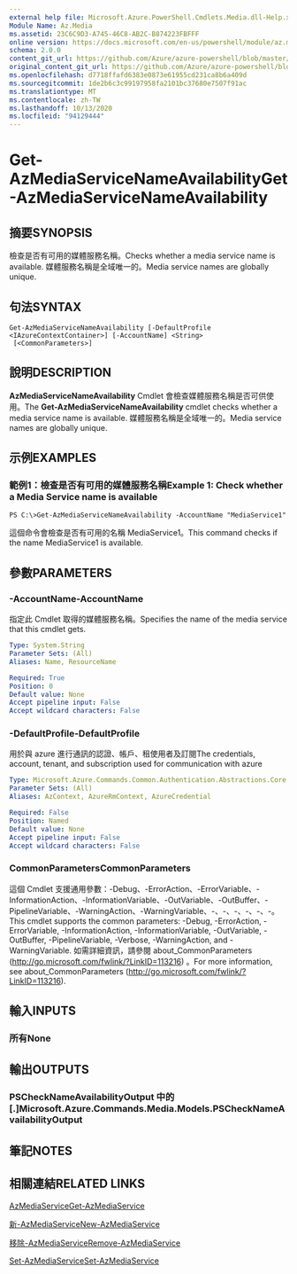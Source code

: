 ```yaml
---
external help file: Microsoft.Azure.PowerShell.Cmdlets.Media.dll-Help.xml
Module Name: Az.Media
ms.assetid: 23C6C9D3-A745-46C8-AB2C-B874223FBFFF
online version: https://docs.microsoft.com/en-us/powershell/module/az.media/get-azmediaservicenameavailability
schema: 2.0.0
content_git_url: https://github.com/Azure/azure-powershell/blob/master/src/Media/Media/help/Get-AzMediaServiceNameAvailability.md
original_content_git_url: https://github.com/Azure/azure-powershell/blob/master/src/Media/Media/help/Get-AzMediaServiceNameAvailability.md
ms.openlocfilehash: d7718ffafd6383e0873e61955cd231ca8b6a409d
ms.sourcegitcommit: 1de2b6c3c99197958fa2101bc37680e7507f91ac
ms.translationtype: MT
ms.contentlocale: zh-TW
ms.lasthandoff: 10/13/2020
ms.locfileid: "94129444"
---
```

# <span data-ttu-id="b5adc-101">Get-AzMediaServiceNameAvailability</span><span class="sxs-lookup"><span data-stu-id="b5adc-101">Get-AzMediaServiceNameAvailability</span></span>

## <span data-ttu-id="b5adc-102">摘要</span><span class="sxs-lookup"><span data-stu-id="b5adc-102">SYNOPSIS</span></span>
<span data-ttu-id="b5adc-103">檢查是否有可用的媒體服務名稱。</span><span class="sxs-lookup"><span data-stu-id="b5adc-103">Checks whether a media service name is available.</span></span>
<span data-ttu-id="b5adc-104">媒體服務名稱是全域唯一的。</span><span class="sxs-lookup"><span data-stu-id="b5adc-104">Media service names are globally unique.</span></span>

## <span data-ttu-id="b5adc-105">句法</span><span class="sxs-lookup"><span data-stu-id="b5adc-105">SYNTAX</span></span>

```
Get-AzMediaServiceNameAvailability [-DefaultProfile <IAzureContextContainer>] [-AccountName] <String>
 [<CommonParameters>]
```

## <span data-ttu-id="b5adc-106">說明</span><span class="sxs-lookup"><span data-stu-id="b5adc-106">DESCRIPTION</span></span>
<span data-ttu-id="b5adc-107">**AzMediaServiceNameAvailability** Cmdlet 會檢查媒體服務名稱是否可供使用。</span><span class="sxs-lookup"><span data-stu-id="b5adc-107">The **Get-AzMediaServiceNameAvailability** cmdlet checks whether a media service name is available.</span></span>
<span data-ttu-id="b5adc-108">媒體服務名稱是全域唯一的。</span><span class="sxs-lookup"><span data-stu-id="b5adc-108">Media service names are globally unique.</span></span>

## <span data-ttu-id="b5adc-109">示例</span><span class="sxs-lookup"><span data-stu-id="b5adc-109">EXAMPLES</span></span>

### <span data-ttu-id="b5adc-110">範例1：檢查是否有可用的媒體服務名稱</span><span class="sxs-lookup"><span data-stu-id="b5adc-110">Example 1: Check whether a Media Service name is available</span></span>
```
PS C:\>Get-AzMediaServiceNameAvailability -AccountName "MediaService1"
```

<span data-ttu-id="b5adc-111">這個命令會檢查是否有可用的名稱 MediaService1。</span><span class="sxs-lookup"><span data-stu-id="b5adc-111">This command checks if the name MediaService1 is available.</span></span>

## <span data-ttu-id="b5adc-112">參數</span><span class="sxs-lookup"><span data-stu-id="b5adc-112">PARAMETERS</span></span>

### <span data-ttu-id="b5adc-113">-AccountName</span><span class="sxs-lookup"><span data-stu-id="b5adc-113">-AccountName</span></span>
<span data-ttu-id="b5adc-114">指定此 Cmdlet 取得的媒體服務名稱。</span><span class="sxs-lookup"><span data-stu-id="b5adc-114">Specifies the name of the media service that this cmdlet gets.</span></span>

```yaml
Type: System.String
Parameter Sets: (All)
Aliases: Name, ResourceName

Required: True
Position: 0
Default value: None
Accept pipeline input: False
Accept wildcard characters: False
```

### <span data-ttu-id="b5adc-115">-DefaultProfile</span><span class="sxs-lookup"><span data-stu-id="b5adc-115">-DefaultProfile</span></span>
<span data-ttu-id="b5adc-116">用於與 azure 進行通訊的認證、帳戶、租使用者及訂閱</span><span class="sxs-lookup"><span data-stu-id="b5adc-116">The credentials, account, tenant, and subscription used for communication with azure</span></span>

```yaml
Type: Microsoft.Azure.Commands.Common.Authentication.Abstractions.Core.IAzureContextContainer
Parameter Sets: (All)
Aliases: AzContext, AzureRmContext, AzureCredential

Required: False
Position: Named
Default value: None
Accept pipeline input: False
Accept wildcard characters: False
```

### <span data-ttu-id="b5adc-117">CommonParameters</span><span class="sxs-lookup"><span data-stu-id="b5adc-117">CommonParameters</span></span>
<span data-ttu-id="b5adc-118">這個 Cmdlet 支援通用參數：-Debug、-ErrorAction、-ErrorVariable、-InformationAction、-InformationVariable、-OutVariable、-OutBuffer、-PipelineVariable、-WarningAction、-WarningVariable、-、-、-、-、-、-。</span><span class="sxs-lookup"><span data-stu-id="b5adc-118">This cmdlet supports the common parameters: -Debug, -ErrorAction, -ErrorVariable, -InformationAction, -InformationVariable, -OutVariable, -OutBuffer, -PipelineVariable, -Verbose, -WarningAction, and -WarningVariable.</span></span> <span data-ttu-id="b5adc-119">如需詳細資訊，請參閱 about_CommonParameters (http://go.microsoft.com/fwlink/?LinkID=113216) 。</span><span class="sxs-lookup"><span data-stu-id="b5adc-119">For more information, see about_CommonParameters (http://go.microsoft.com/fwlink/?LinkID=113216).</span></span>

## <span data-ttu-id="b5adc-120">輸入</span><span class="sxs-lookup"><span data-stu-id="b5adc-120">INPUTS</span></span>

### <span data-ttu-id="b5adc-121">所有</span><span class="sxs-lookup"><span data-stu-id="b5adc-121">None</span></span>

## <span data-ttu-id="b5adc-122">輸出</span><span class="sxs-lookup"><span data-stu-id="b5adc-122">OUTPUTS</span></span>

### <span data-ttu-id="b5adc-123">PSCheckNameAvailabilityOutput 中的 [.]</span><span class="sxs-lookup"><span data-stu-id="b5adc-123">Microsoft.Azure.Commands.Media.Models.PSCheckNameAvailabilityOutput</span></span>

## <span data-ttu-id="b5adc-124">筆記</span><span class="sxs-lookup"><span data-stu-id="b5adc-124">NOTES</span></span>

## <span data-ttu-id="b5adc-125">相關連結</span><span class="sxs-lookup"><span data-stu-id="b5adc-125">RELATED LINKS</span></span>

[<span data-ttu-id="b5adc-126">AzMediaService</span><span class="sxs-lookup"><span data-stu-id="b5adc-126">Get-AzMediaService</span></span>](./Get-AzMediaService.md)

[<span data-ttu-id="b5adc-127">新-AzMediaService</span><span class="sxs-lookup"><span data-stu-id="b5adc-127">New-AzMediaService</span></span>](./New-AzMediaService.md)

[<span data-ttu-id="b5adc-128">移除-AzMediaService</span><span class="sxs-lookup"><span data-stu-id="b5adc-128">Remove-AzMediaService</span></span>](./Remove-AzMediaService.md)

[<span data-ttu-id="b5adc-129">Set-AzMediaService</span><span class="sxs-lookup"><span data-stu-id="b5adc-129">Set-AzMediaService</span></span>](./Set-AzMediaService.md)


